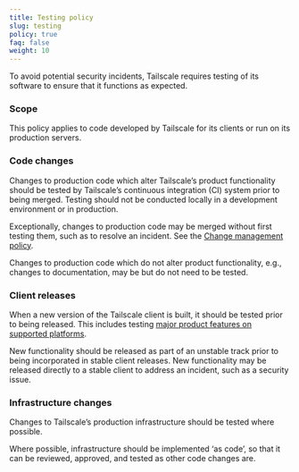 ```yaml
---
title: Testing policy
slug: testing
policy: true
faq: false
weight: 10
---
```


To avoid potential security incidents, Tailscale requires testing of its software to ensure that it functions as expected.

### Scope

This policy applies to code developed by Tailscale for its clients or run on its production servers.

### Code changes

Changes to production code which alter Tailscale’s product functionality should be tested by Tailscale’s continuous integration (CI) system prior to being merged. Testing should not be conducted locally in a development environment or in production.

Exceptionally, changes to production code may be merged without first testing them, such as to resolve an incident. See the [Change management policy](/security-policies/change-management).

Changes to production code which do not alter product functionality, e.g., changes to documentation, may be but do not need to be tested.

### Client releases

When a new version of the Tailscale client is built, it should be tested prior to being released. This includes testing [major product features on supported platforms](http://go/testing-procedure).

New functionality should be released as part of an unstable track prior to being incorporated in stable client releases. New functionality may be released directly to a stable client to address an incident, such as a security issue.

### Infrastructure changes

Changes to Tailscale’s production infrastructure should be tested where possible.

Where possible, infrastructure should be implemented ‘as code’, so that it can be reviewed, approved, and tested as other code changes are.
